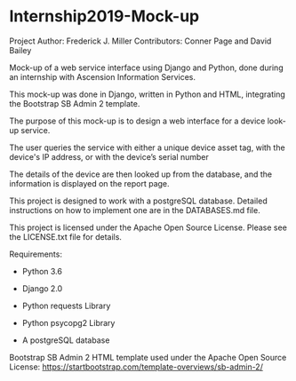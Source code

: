 ﻿# Internship2019-Mock-up

Project Author: Frederick J. Miller
Contributors: Conner Page and David Bailey

Mock-up of a web service interface using Django and Python, done during an internship with Ascension Information Services.

This mock-up was done in Django, written in Python and HTML, 
integrating the Bootstrap SB Admin 2 template. 

The purpose of this mock-up is to design a web interface for a device look-up service.

The user queries the service with either a unique device asset tag, with the device's 
IP address, or with the device’s serial number

The details of the device are then looked up from the database, and the information is displayed on the report page.

This project is designed to work with a postgreSQL database. Detailed instructions on how to implement one are in the DATABASES.md file. 

This project is licensed under the Apache Open Source License. Please see the LICENSE.txt file for details. 

Requirements:
- Python 3.6
- Django 2.0
- Python requests Library
- Python psycopg2 Library

- A postgreSQL database


Bootstrap SB Admin 2 HTML template used under the Apache Open Source License: 
https://startbootstrap.com/template-overviews/sb-admin-2/



